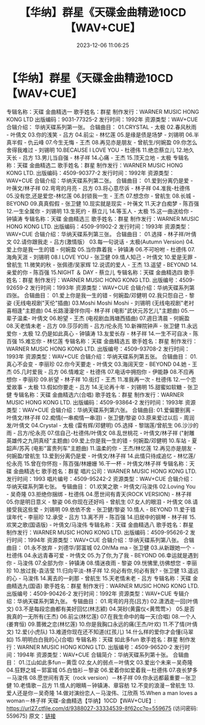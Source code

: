 ﻿---
title: 【华纳】群星《天碟金曲精逊10CD【WAV+CUE】
date: 2023-12-06 11:06:25
categories: WAV车载音乐、镜像
tags: 华语中文
---
# 【华纳】群星《天碟金曲精逊10CD【WAV+CUE】

专辑名称：天碟 金曲精选一
歌手姓名：群星
制作发行：WARNER MUSIC HONG KONG LTD
出版编码：9031-77325-2
发行时间：1992年
资源类型：WAV+CUE
合辑介绍：
华纳天碟系列第一张。
合辑曲目：
01.CRYSTAL - 太极
02.春风秋雨 - 叶倩文
03.你的浅笑 - 吕方
04.前尘 - 林忆莲
05.是缘是债是场梦 - 刘锡明
06.半真半假 - 仇云峰
07.今生无悔 - 王杰
08.再见亦是朋友 - 曾航生/何婉盈
09.你怎么舍得我难过 - 刘锡明
10.BECAUSE I LOVE YOU - 杜德伟
11.绝恋蔡立儿
12.地久天长 - 吕方
13.男儿当自强 - 林子祥
14.心痛 - 王杰
15.顶天立地 - 太极
专辑名称：天碟 金曲精选二
歌手姓名：群星
制作发行：WARNER MUSIC HONG KONG LTD.
出版编码：4509-90377-2
发行时间：1992年
资源类型：WAV+CUE
合辑介绍：华纳天碟系列第二张。
合辑曲目：
01.爱到分离仍是爱 - 叶蒨文/林子祥
02.弯弯的月亮 - 吕方
03.将心意尽诉 - 林子祥
04.准我-杜德伟
05.没有您,还是爱您-林忆莲
06.封锁我一生 - 王杰
07.想念你 - 曾航生
08.长城 - BEYOND
09.真真假假 - 张卫健
10.现实就是现实 - 叶蒨文
11.天才白痴梦 - 陈百强
12.一生全属你 - 刘锡明
13.生死约 - 蔡立儿
14.等玉人 - 太极
15.这一曲送给你 - 钟镇涛
专辑名称：天碟 金曲精选三
歌手姓名：群星
制作发行：WARNER MUSIC HONG KONG LTD.
出版编码：4509-91902-2
发行时间：1993年
资源类型：WAV+CUE
合辑介绍：华纳天碟系列第三张。
合辑曲目：
01.选择 - 林子祥/叶倩文
02.请你跟我走 - 吕方(激情版）
03.每一句说话 - 太极(Autumn Version)
04.爱上你是我一生的错 - 何婉盈
05.当你靠着我 - 钟镇涛
06.不可吩咐 - 杜德伟
07.海角天涯 - 刘锡明
08.I LOVE YOU - 张卫健
09.情人知己 - 叶倩文
10.爱是无罪 - 曾航生
11.微笑的秋 - 张佩德/吴家辉
12.说谎的爱人 - 王杰
13.遥望 - BEYOND
14.亲爱的你 - 陈百强
15.NIGHT ＆ DAY - 蔡立儿
专辑名称：天碟 金曲精选四
歌手姓名：群星
制作发行：WARNER MUSIC HONG KONG LTD.
出版编号：4509-92659-2
发行时间：1993年
资源类型：WAV+CUE
合辑介绍：华纳天碟系列第四张。
合辑曲目：
01.爱上你是我一生的错 - 何婉盈/邓健明
02.我只怨自己 - 黎姿 (无线电视剧"天伦"插曲)
03.Moshi Moshi Moshi - 刘锡明 (无线电视剧"老衬喜相逢"主题曲)
04.长路漫漫伴你闯- 林子祥 (电影"武状元苏乞儿"主题曲)
05.一辈子温柔- 叶倩文
06.盼望 - 王杰 (电视剧血溅塘西插曲)
07.週日清晨 - 何婉盈
08.天老情未老 - 吕方
09.莎莎的雨 - 吕方/伦永亮
10.新禅院钟声 - 张卫健
11.永远爱你 - 太极
12.仍是如此真心 - 钟镇涛
13.友爱长存 - 林子祥
14.一生不可自决 - 陈百强
15.难忘你 - 林忆莲
专辑名称：天碟 金曲精选五
歌手姓名：群星
制作发行：WARNER MUSIC HONG KONG LTD.
出版编号：4509-93708-2
发行时间：1993年
资源类型：WAV+CUE
合辑介绍：华纳天碟系列第五张。
合辑曲目：
01.真心不会变 - 李丽珍
02.你今天要走 - 叶倩文
03.海阔天空 - BEYOND
04.她 - 王杰
05.几时爱我 - 吕方
06.情难定 - 杜德伟
07.电话中拥抱你 - 伊能静
08.不应再想你 - 李丽珍
09.祈望 - 林子祥
10.街灯 - 王杰
11.准我再一次 - 杜德伟
12.一个恋爱故事 - 太极
13.假如你要走 - 吕方
14.无论再十年 - 刘锡明
15.甜蜜如软糖 - 张卫健
专辑名称：天碟 金曲精选六(合唱)
歌手姓名：群星
制作发行：WARNER MUSIC HONG KONG LTD.
出版编码：4509-93864-2
发行时间：1993年
资源类型：WAV+CUE
合辑介绍：华纳天碟系列第六张。
合辑曲目:
01.爱偏要别离 - 叶倩文/林子祥
02.痴情(一串痴情一串泪) - 张卫健/黎姿
03.原来爱过以后 - 周润发/叶倩文
04.Crystal - 太极 (雷有辉/邓健明)
05.选择 - 黎瑞莲/曾航生
06.沙沙的雨 - 吕方/伦永亮
07.信自己-杜德伟/叶倩文
08.乱世桃花 - 叶倩文/林子祥 ("射雕英雄传之九阴真经"主题曲)
09.爱上你是我一生的错 - 何婉盈/邓健明
10.车站 - 夏韶声/苏芮 (电影"富贵列车"主题曲)
11.温柔的你 - 王杰/林忆莲
12.再见亦是朋友 - 何婉盈/曾航生
13.爱到分离仍是爱 - 叶倩文/林子祥
14.此情只待成追忆 - 林忆莲/伦永亮
15.曾在你怀抱 - 陈百强/林姗姗
16.干一杯 - 叶倩文/林子祥
专辑名称：天碟 金曲精选七
歌手姓名：群星
唱片公司：WARNER MUSIC HONG KONG LTD.
发行时间：1993
唱片编号：4509-95242-2
资源类型：WAV+CUE
合辑介绍：华纳天碟系列第七张。
专辑曲目：
01.欢笑之歌 - 叶倩文/马浚伟
02.Loving You - 吴奇隆
03.拒绝你捆绑 - 杜德伟
04.愿世间有青天(ROCK VERSION) - 林子祥
05.你是明日意义 - 黎姿
06.你现在还好吗 - 曾航生
07.女人的眼泪 - 叶倩文
08.请接受我这些爱 - 刘锡明
09.依依不舍 - 张卫健/黎姿
10.情人 - BEYOND
11.爱于错误年代 - 李丽珍
12.承受 - 吕方
13.离不开 - 陈百强
14.旧居中的钢琴 - 林子祥
15.欢笑之歌(国语版) - 叶倩文/马浚伟
专辑名称：天碟 金曲精选八
歌手姓名：群星
制作发行：WARNER MUSIC HONG KONG LTD.
出版编码：4509-95626-2
发行时间：1994年
资源类型：WAV+CUE
合辑介绍：华纳天碟系列第八张。
合辑曲目：
01.永不放弃 - 刘德华/郭富城
02.Oh!Ma ma - 张卫健
03.从新跟她一个 - 杜德伟
04.永远青春可爱 - 叶倩文
05.为了你,为了我 - BEYOND
06.幸运就是遇到你 - 马浚伟
07.全部为你 - 钟镇涛
08.情迷夜雨 - 黎姿
09.恍怫里,彷佛想您 - 李丽珍
10.放过我-袁洁莹
11.归向平淡-林子祥
12.何必有你,何必有我? - 张卫健
13.遥远的心 - 马浚伟
14.离去的一刹那 - 曾航生
15.天老情未老 - 吕方
专辑名称：天碟 金曲精选九(国语)
歌手姓名：群星
制作发行：WARNER MUSIC HONG KONG LTD.
出版编号：4509-90426-2
发行时间：1992年
资源类型：WAV+CUE
专辑介绍：华纳天碟系列第九张。
专辑曲目：
01.弯弯的月亮(吕方)
02.潇洒走一回(叶倩文)
03.不是每段恋曲都有美好回忆(林志颍)
04.哭砂(黄露仪<黄莺莺>）
05.是否我真的一无所有(王杰)
06.前尘(林忆莲)
07.在我生命中的每一天(合唱)
08.一个人(姜育恒)
09.蔷微之恋(林忆莲)
10.你是我胸口永远的痛(王杰/叶欢)
11.不了情(叶倩文)
12.爱(小虎队)
13.难道你现在还不知道(红孩儿)
14.什么样的爱你才会懂(马翠如)
15.明明白白我的心(合唱)
专辑名称：天碟 如此多fun
歌手姓名：群星
制作发行：WARNER MUSIC HONG KONG LTD.
出版编号：4509-96520-2
发行时间：1994年
资源类型：WAV+CUE
合辑简介：华纳天碟系列第十张。
合辑曲目：
01.江山如此多fun－黄霑
02.女人的弱点－叶倩文
03.爱出个未来－吴奇隆
04.狂野之城－郭富城
05.白恤衫－黎姿
06.爱着你如爱着我－杜德伟
07.夜长梦多－马浚伟
08.愿世间有青天（rock version）－林子祥
09.你永远都最重要－张卫健
10.老情歌－吕方
11.情人的眼睛－钟镇涛、章容舫
12.不变的浪漫－曾航生
13.爱人还是你－吴奇隆
14.做对演纷恋人－马浚伟、江欣燕
15.When a man loves a woman－林子祥
天碟-金曲精选【华纳】10CD【WAV+CUE】: https://url27.ctfile.com/d/9388027-33334539-8f62cc?p=559675
(访问密码: 559675)
原文：[链接](https://blog.sina.com.cn/s/blog_1647c7e76010313w2.html)